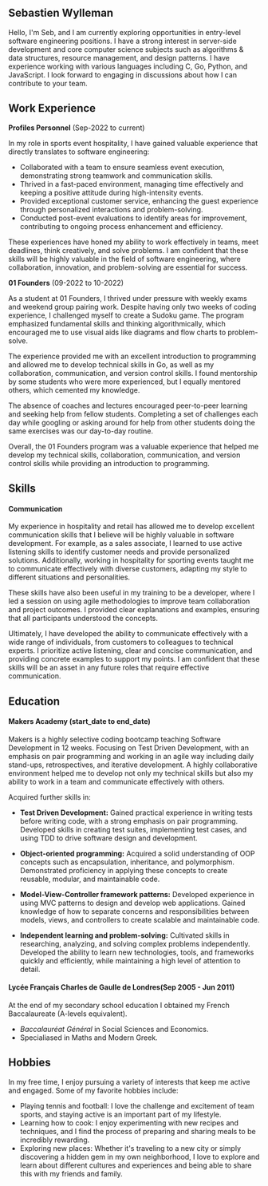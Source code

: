 ## Sebastien Wylleman

Hello, I'm Seb, and I am currently exploring opportunities in entry-level software engineering positions. I have a strong interest in server-side development and core computer science subjects such as algorithms & data structures, resource management, and design patterns. I have experience working with various languages including C, Go, Python, and JavaScript. I look forward to engaging in discussions about how I can contribute to your team.

## Work Experience

**Profiles Personnel** (Sep-2022 to current)

In my role in sports event hospitality, I have gained valuable experience that directly translates to software engineering:

- Collaborated with a team to ensure seamless event execution, demonstrating strong teamwork and communication skills.
- Thrived in a fast-paced environment, managing time effectively and keeping a positive attitude during high-intensity events.
- Provided exceptional customer service, enhancing the guest experience through personalized interactions and problem-solving.
- Conducted post-event evaluations to identify areas for improvement, contributing to ongoing process enhancement and efficiency.

These experiences have honed my ability to work effectively in teams, meet deadlines, think creatively, and solve problems. I am confident that these skills will be highly valuable in the field of software engineering, where collaboration, innovation, and problem-solving are essential for success.

**01 Founders** (09-2022 to 10-2022)  

As a student at 01 Founders, I thrived under pressure with weekly exams and weekend group pairing work. Despite having only two weeks of coding experience, I challenged myself to create a Sudoku game. The program emphasized fundamental skills and thinking algorithmically, which encouraged me to use visual aids like diagrams and flow charts to problem-solve.

The experience provided me with an excellent introduction to programming and allowed me to develop technical skills in Go, as well as my collaboration, communication, and version control skills. I found mentorship by some students who were more experienced, but I equally mentored others, which cemented my knowledge.

The absence of coaches and lectures encouraged peer-to-peer learning and seeking help from fellow students. Completing a set of challenges each day while googling or asking around for help from other students doing the same exercises was our day-to-day routine.

Overall, the 01 Founders program was a valuable experience that helped me develop my technical skills, collaboration, communication, and version control skills while providing an introduction to programming.

## Skills

#### Communication

My experience in hospitality and retail has allowed me to develop excellent communication skills that I believe will be highly valuable in software development. For example, as a sales associate, I learned to use active listening skills to identify customer needs and provide personalized solutions. Additionally, working in hospitality for sporting events taught me to communicate effectively with diverse customers, adapting my style to different situations and personalities.

These skills have also been useful in my training to be a developer, where I led a session on using agile methodologies to improve team collaboration and project outcomes. I provided clear explanations and examples, ensuring that all participants understood the concepts.

Ultimately, I have developed the ability to communicate effectively with a wide range of individuals, from customers to colleagues to technical experts. I prioritize active listening, clear and concise communication, and providing concrete examples to support my points. I am confident that these skills will be an asset in any future roles that require effective communication.

## Education

#### Makers Academy (start_date to end_date)

Makers is a highly selective coding bootcamp teaching Software Development in 12 weeks. Focusing on Test Driven Development, with an emphasis on pair programming and working in an agile way including daily stand-ups, retrospectives, and iterative development. A highly collaborative environment helped me to develop not only my technical skills but also my ability to work in a team and communicate effectively with others.


Acquired further skills in:

- **Test Driven Development:** Gained practical experience in writing tests before writing code, with a strong emphasis on pair programming. Developed skills in creating test suites, implementing test cases, and using TDD to drive software design and development.

- **Object-oriented programming:** Acquired a solid understanding of OOP concepts such as encapsulation, inheritance, and polymorphism. Demonstrated proficiency in applying these concepts to create reusable, modular, and maintainable code.

- **Model-View-Controller framework patterns:** Developed experience in using MVC patterns to design and develop web applications. Gained knowledge of how to separate concerns and responsibilities between models, views, and controllers to create scalable and maintainable code.

- **Independent learning and problem-solving:** Cultivated skills in researching, analyzing, and solving complex problems independently. Developed the ability to learn new technologies, tools, and frameworks quickly and efficiently, while maintaining a high level of attention to detail.

#### Lycée Français Charles de Gaulle de Londres(Sep 2005 - Jun 2011)

At the end of my secondary school education I obtained my French Baccalaureate (A-levels equivalent).

- _Baccalauréat Général_ in Social Sciences and Economics.
- Specialiased in Maths and Modern Greek.
  
## Hobbies

In my free time, I enjoy pursuing a variety of interests that keep me active and engaged. Some of my favorite hobbies include:

- Playing tennis and football: I love the challenge and excitement of team sports, and staying active is an important part of my lifestyle.
- Learning how to cook: I enjoy experimenting with new recipes and techniques, and I find the process of preparing and sharing meals to be incredibly rewarding.
- Exploring new places: Whether it's traveling to a new city or simply discovering a hidden gem in my own neighborhood, I love to explore and learn about different cultures and experiences and being able to share this with my friends and family.
